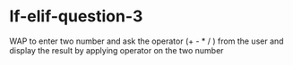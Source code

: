 # If-elif-question-3
WAP to enter two number and ask the operator (+ - * / ) from the user and display the result by applying operator on the two number
